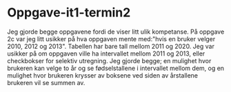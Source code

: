 # Oppgave-it1-termin2
Jeg gjorde begge oppgavene fordi de viser litt ulik kompetanse.
På oppgave 2c var jeg litt usikker på hva oppgaven mente med:"hvis en bruker velger 2010, 2012 og 2013". Tabellen har bare tall mellom 2011 og 2020. Jeg var usikker på om oppgaven ville ha intervallet mellom 2011 og 2013, eller checkbokser for selektiv utregning. Jeg gjorde begge; en mulighet hvor brukeren kan velge to år og se fødselstallene i intervallet mellom dem, og en mulighet hvor brukeren krysser av boksene ved siden av årstallene brukeren vil se summen av.
